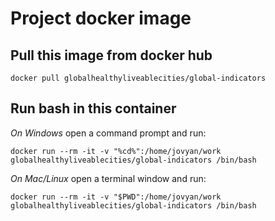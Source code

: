 # Project docker image

## Pull this image from docker hub
```
docker pull globalhealthyliveablecities/global-indicators
```

## Run bash in this container

*On Windows* open a command prompt and run:
```
docker run --rm -it -v "%cd%":/home/jovyan/work globalhealthyliveablecities/global-indicators /bin/bash
```

*On Mac/Linux* open a terminal window and run:
```
docker run --rm -it -v "$PWD":/home/jovyan/work globalhealthyliveablecities/global-indicators /bin/bash
```
